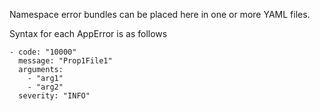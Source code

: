 Namespace error bundles can be placed here in one or more YAML files.

Syntax for each AppError is as follows

```
- code: "10000"
  message: "Prop1File1"
  arguments:
    - "arg1"
    - "arg2"
  severity: "INFO"


```